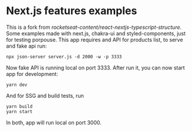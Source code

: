 # Next.js features examples

This is a fork from *rocketseat-content/react-nextjs-typescript-structure*.
Some examples made with next.js, chakra-ui and styled-components, just for testing porpouse.
This app requires and API for products list, to serve and fake api run:

```
npx json-server server.js -d 2000 -w -p 3333
```

Now fake API is running local on port 3333.
After run it, you can now start app for development:

```
yarn dev
```

And for SSG and build tests, run

```
yarn build
yarn start
```

In both, app will run local on port 3000.


